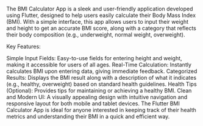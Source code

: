 The BMI Calculator App is a sleek and user-friendly application developed using Flutter, designed to help users easily calculate their Body Mass Index (BMI). With a simple interface, this app allows users to input their weight and height to get an accurate BMI score, along with a category that reflects their body composition (e.g., underweight, normal weight, overweight).

Key Features:

Simple Input Fields: Easy-to-use fields for entering height and weight, making it accessible for users of all ages.
Real-Time Calculation: Instantly calculates BMI upon entering data, giving immediate feedback.
Categorized Results: Displays the BMI result along with a description of what it indicates (e.g., healthy, overweight) based on standard health guidelines.
Health Tips (Optional): Provides tips for maintaining or achieving a healthy BMI.
Clean and Modern UI: A visually appealing design with intuitive navigation and responsive layout for both mobile and tablet devices.
The Flutter BMI Calculator App is ideal for anyone interested in keeping track of their health metrics and understanding their BMI in a quick and efficient way.






